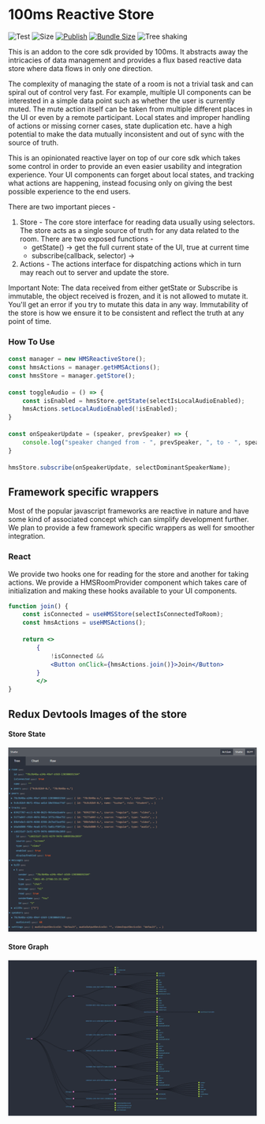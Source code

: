 # 100ms Reactive Store
![Test](https://github.com/100mslive/hms-video-store/actions/workflows/main.yaml/badge.svg)
![Size](https://github.com/100mslive/hms-video-store/actions/workflows/size.yml/badge.svg)
[![Publish](https://github.com/100mslive/hms-video-store/actions/workflows/npm-publish.yml/badge.svg)](https://www.npmjs.com/package/@100mslive/hms-video-store)
[![Bundle Size](https://badgen.net/bundlephobia/minzip/@100mslive/hms-video-store)](https://bundlephobia.com/result?p=@100mslive/hms-video-store)
![Tree shaking](https://badgen.net/bundlephobia/tree-shaking/@100mslive/hms-video-store)

This is an addon to the core sdk provided by 100ms. It abstracts away the
intricacies of data management and provides
a flux based reactive data store where data flows in only one direction.

The complexity of managing the state of a room is not a trivial task
and can spiral out of control very fast. For example, multiple UI components can be interested in a
simple data point such as whether the user is currently muted. The mute action
itself can be taken from multiple different places in the UI or even by a remote
participant. Local states and improper handling of actions or missing corner cases, 
state duplication etc. have a high potential to make the data mutually inconsistent 
and out of sync with the source of truth.

This is an opinionated reactive layer on top of our core sdk which takes some
control in order to provide an even easier usability and integration experience.
Your UI components can forget about local states, and tracking what actions are happening,
instead focusing only on giving the best possible experience to the end users.

There are two important pieces - 
1. Store - The core store interface for reading data usually using selectors. The store
   acts as a single source of truth for any data related to the room. There are two exposed
   functions - 
    * getState() -> get the full current state of the UI, true at current time
    * subscribe(callback, selector) -> 
2. Actions - The actions interface for dispatching actions which in turn may reach
    out to server and update the store.
   
Important Note: The data received from either getState or Subscribe is immutable, the 
object received is frozen, and it is not allowed to mutate it. You'll get an error
if you try to mutate this data in any way. Immutability of the store is how we ensure
it to be consistent and reflect the truth at any point of time.

### How To Use

```js
const manager = new HMSReactiveStore();
const hmsActions = manager.getHMSActions();
const hmsStore = manager.getStore();

const toggleAudio = () => {
    const isEnabled = hmsStore.getState(selectIsLocalAudioEnabled);
    hmsActions.setLocalAudioEnabled(!isEnabled);
}

const onSpeakerUpdate = (speaker, prevSpeaker) => {
    console.log("speaker changed from - ", prevSpeaker, ", to - ", speaker);
}

hmsStore.subscribe(onSpeakerUpdate, selectDominantSpeakerName);
```

## Framework specific wrappers

Most of the popular javascript frameworks are reactive in nature and have some
kind of associated concept which can simplify development further. We plan to
provide a few framework specific wrappers as well for smoother integration.

### React

We provide two hooks one for reading for the store and another for taking actions.
We provide a HMSRoomProvider component which takes care of initialization and
making these hooks available to your UI components.

```jsx
function join() {
    const isConnected = useHMSStore(selectIsConnectedToRoom);
    const hmsActions = useHMSActions();
    
    return <>
        {
            !isConnected && 
            <Button onClick={hmsActions.join()}>Join</Button>
        }
        </>
}
```


## Redux Devtools Images of the store

#### Store State
![Store State](images/store-state.png)

#### Store Graph
![Store State](images/store-graph.png)
